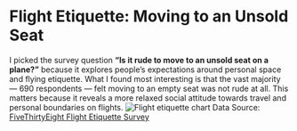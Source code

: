 # Flight Etiquette: Moving to an Unsold Seat 
I picked the survey question **“Is it rude to move to an unsold seat on a plane?”** because it explores people’s expectations around personal space and flying etiquette. What I found most interesting is that the vast majority — 690 respondents — felt moving to an empty seat was not rude at all. This matters because it reveals a more relaxed social attitude towards travel and personal boundaries on flights.
![Flight etiquette chart](flight-etiquette-chart.png)
Data Source: [FiveThirtyEight Flight Etiquette Survey](https://github.com/fivethirtyeight/data/tree/master/flying-etiquette)
